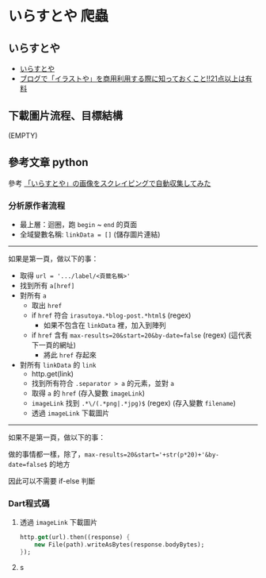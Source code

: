 # いらすとや 爬蟲

## いらすとや

- [いらすとや](https://www.irasutoya.com/)
- [ブログで「イラストや」を商用利用する際に知っておくこと!!21点以上は有料](https://hirotonkun.com/irasutoya-commercial-use#2021)

## 下載圖片流程、目標結構

(EMPTY)

## 參考文章 python

參考 [「いらすとや」の画像をスクレイピングで自動収集してみた](https://qiita.com/japanesebonobo/items/eb374a94ed0456c88ed7)

### 分析原作者流程

- 最上層：迴圈，跑 `begin` ~ `end` 的頁面
- 全域變數名稱: `linkData = []` (儲存圖片連結)

---

如果是第一頁，做以下的事：

- 取得 `url = '.../label/<頁籤名稱>'`
- 找到所有 `a[href]`
- 對所有 `a`
  - 取出 `href`
  - if `href` 符合 `irasutoya.*blog-post.*html$` (regex)
    - 如果不包含在 `linkData` 裡，加入到陣列
  - if `href` 含有 `max-results=20&start=20&by-date=false` (regex) (這代表下一頁的網址)
    - 將此 `href` 存起來
- 對所有 `linkData` 的 `link`
  - http.get(link)
  - 找到所有符合 `.separator > a` 的元素，並對 `a`
  - 取得 `a` 的 `href` (存入變數 `imageLink`)
  - `imageLink` 找到 `.*\/(.*png|.*jpg)$` (regex) (存入變數 `filename`)
  - 透過 `imageLink` 下載圖片

---

如果不是第一頁，做以下的事：

做的事情都一樣，除了，`max-results=20&start='+str(p*20)+'&by-date=false$` 的地方

因此可以不需要 if-else 判斷

### Dart程式碼

1. 透過 `imageLink` 下載圖片

    ```dart
    http.get(url).then((response) {
        new File(path).writeAsBytes(response.bodyBytes);
    });
    ```

1. s

